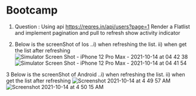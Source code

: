 # Bootcamp
1. Question : Using api https://reqres.in/api/users?page=1 Render a Flatlist and implement pagination and pull to refresh show activity indicator 

2. Below is the screenShot of Ios ..i) when refreshing the list. ii) when get the list after refreshing
![Simulator Screen Shot - iPhone 12 Pro Max - 2021-10-14 at 04 42 38](https://user-images.githubusercontent.com/91865197/137227681-416d9477-e76a-4c82-bc4d-d2bef4818234.png)
![Simulator Screen Shot - iPhone 12 Pro Max - 2021-10-14 at 04 41 54](https://user-images.githubusercontent.com/91865197/137227686-89c45bf4-782e-43a1-aa9a-e635677cca2b.png)

3 Below is the screenShot of Android ..i) when refreshing the list. ii) when get the list after refreshing
![Screenshot 2021-10-14 at 4 49 57 AM](https://user-images.githubusercontent.com/91865197/137227768-5d589654-0ccb-4c16-babb-219af1872b51.png)
![Screenshot 2021-10-14 at 4 50 15 AM](https://user-images.githubusercontent.com/91865197/137227817-0c698cd5-1675-41fd-a8de-fedfddc4e17c.png)
